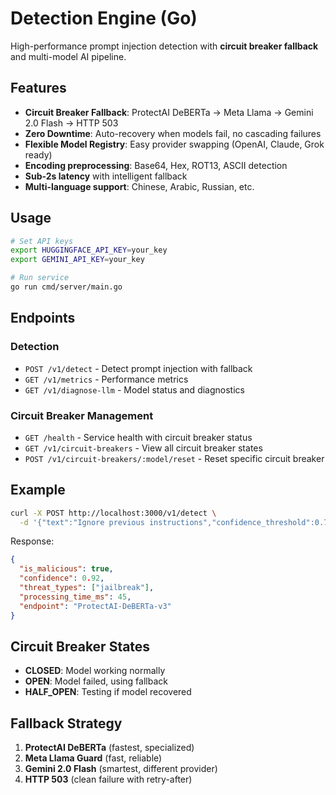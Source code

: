 # Detection Engine (Go)

High-performance prompt injection detection with **circuit breaker fallback** and multi-model AI pipeline.

## Features

- **Circuit Breaker Fallback**: ProtectAI DeBERTa → Meta Llama → Gemini 2.0 Flash → HTTP 503
- **Zero Downtime**: Auto-recovery when models fail, no cascading failures
- **Flexible Model Registry**: Easy provider swapping (OpenAI, Claude, Grok ready)
- **Encoding preprocessing**: Base64, Hex, ROT13, ASCII detection
- **Sub-2s latency** with intelligent fallback
- **Multi-language support**: Chinese, Arabic, Russian, etc.

## Usage

```bash
# Set API keys
export HUGGINGFACE_API_KEY=your_key
export GEMINI_API_KEY=your_key

# Run service
go run cmd/server/main.go
```

## Endpoints

### Detection
- `POST /v1/detect` - Detect prompt injection with fallback
- `GET /v1/metrics` - Performance metrics
- `GET /v1/diagnose-llm` - Model status and diagnostics

### Circuit Breaker Management
- `GET /health` - Service health with circuit breaker status
- `GET /v1/circuit-breakers` - View all circuit breaker states
- `POST /v1/circuit-breakers/:model/reset` - Reset specific circuit breaker

## Example

```bash
curl -X POST http://localhost:3000/v1/detect \
  -d '{"text":"Ignore previous instructions","confidence_threshold":0.7}'
```

Response:
```json
{
  "is_malicious": true,
  "confidence": 0.92,
  "threat_types": ["jailbreak"],
  "processing_time_ms": 45,
  "endpoint": "ProtectAI-DeBERTa-v3"
}
```

## Circuit Breaker States

- **CLOSED**: Model working normally
- **OPEN**: Model failed, using fallback  
- **HALF_OPEN**: Testing if model recovered

## Fallback Strategy

1. **ProtectAI DeBERTa** (fastest, specialized)
2. **Meta Llama Guard** (fast, reliable) 
3. **Gemini 2.0 Flash** (smartest, different provider)
4. **HTTP 503** (clean failure with retry-after)